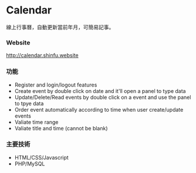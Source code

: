 # Calendar

線上行事曆，自動更新當前年月，可簡易記事。

### Website

http://calendar.shinfu.website

### 功能

* Register and login/logout features
* Create event by double click on date and it'll open a panel to type data
* Update/Delete/Read events by double click on a event and use the panel to tpye data
* Order event automatically according to time when user create/update events
* Valiate time range 
* Valiate title and time (cannot be blank) 

### 主要技術

* HTML/CSS/Javascript
* PHP/MySQL


